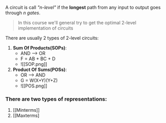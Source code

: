 A circuit is call *"n-level"* if the **longest** path from any input to output goes through *n gates*.

> In this course we'll general try to get the optimal 2-level implementation of circuits

There are usually 2 types of 2-level circuits:
1. **Sum Of Products(SOPs)**:
	- AND --> OR
	- F = AB + BC + D
	- ![[SOP.png]]
2. **Product Of Sums(POSs)**:
	- OR --> AND
	- G = W(X+Y)(Y+Z)
	- ![[POS.png]]

### There are two types of representations:
1. [[Minterms]]
2. [[Maxterms]
